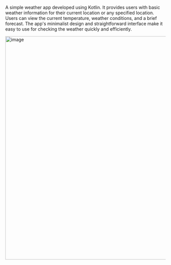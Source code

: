 A simple weather app developed using Kotlin. It provides users with basic weather information for their current location or any specified location. Users can view the current temperature, weather conditions, and a brief forecast. The app's minimalist design and straightforward interface make it easy to use for checking the weather quickly and efficiently.

<img width="700" alt="image" src="https://github.com/smritisinha24/Weather-App/assets/116907906/81e39898-e612-4b97-b7c8-f777112ae459">
